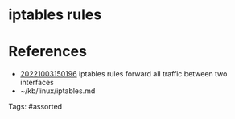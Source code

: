 # iptables rules

# References
- [20221003150196](/zet/20221003150196/README.md) iptables rules forward all traffic between two interfaces
- ~/kb/linux/iptables.md

Tags:
    #assorted
